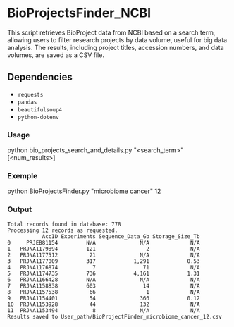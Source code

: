 # BioProjectsFinder_NCBI

This script retrieves BioProject data from NCBI based on a search term, allowing users to filter research projects by data volume, useful for big data analysis.
The results, including project titles, accession numbers, and data volumes, are saved as a CSV file.

## Dependencies
- `requests`
- `pandas`
- `beautifulsoup4`
- `python-dotenv`

### Usage
python bio_projects_search_and_details.py "<search_term>" [<num_results>]

### Exemple 
python BioProjectsFinder.py "microbiome cancer" 12

### Output 
```
Total records found in database: 778
Processing 12 records as requested.
           AccID Experiments Sequence_Data_Gb Storage_Size_Tb
0     PRJEB81154         N/A              N/A             N/A
1   PRJNA1179894         121                2             N/A
2   PRJNA1177512          21              N/A             N/A
3   PRJNA1177009         317            1,291            0.53
4   PRJNA1176874           7               71             N/A
5   PRJNA1174735         736            4,161            1.31
6   PRJNA1166428         N/A              N/A             N/A
7   PRJNA1158838         603               14             N/A
8   PRJNA1157538          66                1             N/A
9   PRJNA1154401          54              366            0.12
10  PRJNA1153928          44              132             N/A
11  PRJNA1153494           8              N/A             N/A
Results saved to User_path/BioProjectFinder_microbiome_cancer_12.csv
```
